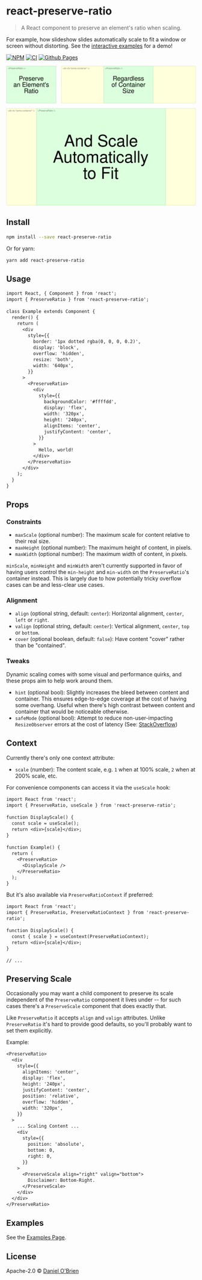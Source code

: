 # react-preserve-ratio

> A React component to preserve an element's ratio when scaling.

For example, how slideshow slides automatically scale to fit a window or screen without distorting. See the [interactive examples](https://dobs.github.io/react-preserve-ratio/) for a demo!

[![NPM](https://img.shields.io/npm/v/react-preserve-ratio.svg)](https://www.npmjs.com/package/react-preserve-ratio) [![CI](https://github.com/dobs/react-preserve-ratio/actions/workflows/main.yml/badge.svg)](https://github.com/dobs/react-preserve-ratio/actions/workflows/main.yml) [![Github Pages](https://github.com/dobs/react-preserve-ratio/actions/workflows/github-pages.yml/badge.svg)](https://dobs.github.io/react-preserve-ratio/)

![Visualization of react-preserve-ratio](/banner.svg)

## Install

```bash
npm install --save react-preserve-ratio
```

Or for yarn:

```bash
yarn add react-preserve-ratio
```

## Usage

```tsx
import React, { Component } from 'react';
import { PreserveRatio } from 'react-preserve-ratio';

class Example extends Component {
  render() {
    return (
      <div
        style={{
          border: '1px dotted rgba(0, 0, 0, 0.2)',
          display: 'block',
          overflow: 'hidden',
          resize: 'both',
          width: '640px',
        }}
      >
        <PreserveRatio>
          <div
            style={{
              backgroundColor: '#ffffdd',
              display: 'flex',
              width: '320px',
              height: '240px',
              alignItems: 'center',
              justifyContent: 'center',
            }}
          >
            Hello, world!
          </div>
        </PreserveRatio>
      </div>
    );
  }
}
```

## Props

### Constraints

- `maxScale` (optional number): The maximum scale for content relative to their real size.
- `maxHeight` (optional number): The maximum height of content, in pixels.
- `maxWidth` (optional number): The maximum width of content, in pixels.

`minScale`, `minHeight` and `minWidth` aren't currently supported in favor of having users control the `min-height` and `min-width` on the `PreserveRatio`'s container instead. This is largely due to how potentially tricky overflow cases can be and less-clear use cases.

### Alignment

- `align` (optional string, default: `center`): Horizontal alignment, `center`, `left` or `right`.
- `valign` (optional string, default: `center`): Vertical alignment, `center`, `top` or `bottom`.
- `cover` (optional boolean, default: `false`): Have content "cover" rather than be "contained".

### Tweaks

Dynamic scaling comes with some visual and performance quirks, and these props aim to help work around them.

- `hint` (optional bool): Slightly increases the bleed between content and container. This ensures edge-to-edge coverage at the cost of having some overhang. Useful when there's high contrast between content and container that would be noticeable otherwise.
- `safeMode` (optional bool): Attempt to reduce non-user-impacting `ResizeObserver` errors at the cost of latency (See: [StackOverflow](https://stackoverflow.com/questions/49384120/resizeobserver-loop-limit-exceeded))

## Context

Currently there's only one context attribute:

- `scale` (number): The content scale, e.g. `1` when at 100% scale, `2` when at 200% scale, etc.

For convenience components can access it via the `useScale` hook:

```tsx
import React from 'react';
import { PreserveRatio, useScale } from 'react-preserve-ratio';

function DisplayScale() {
  const scale = useScale();
  return <div>{scale}</div>;
}

function Example() {
  return (
    <PreserveRatio>
      <DisplayScale />
    </PreserveRatio>
  );
}
```

But it's also available via `PreserveRatioContext` if preferred:

```tsx
import React from 'react';
import { PreserveRatio, PreserveRatioContext } from 'react-preserve-ratio';

function DisplayScale() {
  const { scale } = useContext(PreserveRatioContext);
  return <div>{scale}</div>;
}

// ...
```

## Preserving Scale

Occasionally you may want a child component to preserve its scale independent of the `PreserveRatio` component it lives under -- for such cases there's a `PreserveScale` component that does exactly that.

Like `PreserveRatio` it accepts `align` and `valign` attributes. Unlike `PreserveRatio` it's hard to provide good defaults, so you'll probably want to set them explicitly.

Example:

```tsx
<PreserveRatio>
  <div
    style={{
      alignItems: 'center',
      display: 'flex',
      height: '240px',
      justifyContent: 'center',
      position: 'relative',
      overflow: 'hidden',
      width: '320px',
    }}
  >
    ... Scaling Content ...
    <div
      style={{
        position: 'absolute',
        bottom: 0,
        right: 0,
      }}
    >
      <PreserveScale align="right" valign="bottom">
        Disclaimer: Bottom-Right.
      </PreserveScale>
    </div>
  </div>
</PreserveRatio>
```

## Examples

See the [Examples Page](https://dobs.github.io/react-preserve-ratio/).

## License

Apache-2.0 © [Daniel O'Brien](https://github.com/dobs)
